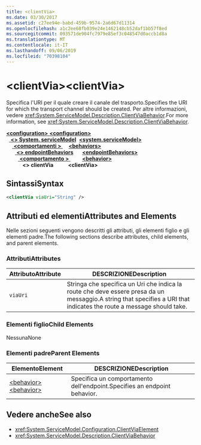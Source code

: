 ```yaml
---
title: <clientVia>
ms.date: 03/30/2017
ms.assetid: c27ee94e-babd-459b-9574-2a6d67d11314
ms.openlocfilehash: a1c2ee68fb039e24e1462148cb52daf1bb57f8ed
ms.sourcegitcommit: 093571de904fc7979e85ef3c048547d0accb1d8a
ms.translationtype: MT
ms.contentlocale: it-IT
ms.lasthandoff: 09/06/2019
ms.locfileid: "70398104"
---
```

# <a name="clientvia"></a><span data-ttu-id="27c0b-101">\<clientVia></span><span class="sxs-lookup"><span data-stu-id="27c0b-101">\<clientVia></span></span>
<span data-ttu-id="27c0b-102">Specifica l'URI per il quale creare il canale del trasporto.</span><span class="sxs-lookup"><span data-stu-id="27c0b-102">Specifies the URI for which the transport channel should be created.</span></span> <span data-ttu-id="27c0b-103">Per altre informazioni, vedere <xref:System.ServiceModel.Description.ClientViaBehavior>.</span><span class="sxs-lookup"><span data-stu-id="27c0b-103">For more information, see <xref:System.ServiceModel.Description.ClientViaBehavior>.</span></span>  
  
<span data-ttu-id="27c0b-104">[ **\<configuration>** ](../configuration-element.md)</span><span class="sxs-lookup"><span data-stu-id="27c0b-104">[**\<configuration>**](../configuration-element.md)</span></span>\
<span data-ttu-id="27c0b-105">&nbsp;&nbsp;[ **\<> System. serviceModel**](system-servicemodel.md)</span><span class="sxs-lookup"><span data-stu-id="27c0b-105">&nbsp;&nbsp;[**\<system.serviceModel>**](system-servicemodel.md)</span></span>\
<span data-ttu-id="27c0b-106">&nbsp;&nbsp;&nbsp;&nbsp;[ **\<comportamenti >** ](behaviors.md)</span><span class="sxs-lookup"><span data-stu-id="27c0b-106">&nbsp;&nbsp;&nbsp;&nbsp;[**\<behaviors>**](behaviors.md)</span></span>\
<span data-ttu-id="27c0b-107">&nbsp;&nbsp;&nbsp;&nbsp;&nbsp;&nbsp;[ **\<> endpointBehaviors**](endpointbehaviors.md)</span><span class="sxs-lookup"><span data-stu-id="27c0b-107">&nbsp;&nbsp;&nbsp;&nbsp;&nbsp;&nbsp;[**\<endpointBehaviors>**](endpointbehaviors.md)</span></span>\
<span data-ttu-id="27c0b-108">&nbsp;&nbsp;&nbsp;&nbsp;&nbsp;&nbsp;&nbsp;&nbsp;[ **\<comportamento >** ](behavior-of-endpointbehaviors.md)</span><span class="sxs-lookup"><span data-stu-id="27c0b-108">&nbsp;&nbsp;&nbsp;&nbsp;&nbsp;&nbsp;&nbsp;&nbsp;[**\<behavior>**](behavior-of-endpointbehaviors.md)</span></span>\
<span data-ttu-id="27c0b-109">&nbsp;&nbsp;&nbsp;&nbsp;&nbsp;&nbsp;&nbsp;&nbsp;&nbsp;&nbsp; **\<> clientVia**</span><span class="sxs-lookup"><span data-stu-id="27c0b-109">&nbsp;&nbsp;&nbsp;&nbsp;&nbsp;&nbsp;&nbsp;&nbsp;&nbsp;&nbsp;**\<clientVia>**</span></span>  
  
## <a name="syntax"></a><span data-ttu-id="27c0b-110">Sintassi</span><span class="sxs-lookup"><span data-stu-id="27c0b-110">Syntax</span></span>  
  
```xml  
<clientVia viaUri="String" />
```  
  
## <a name="attributes-and-elements"></a><span data-ttu-id="27c0b-111">Attributi ed elementi</span><span class="sxs-lookup"><span data-stu-id="27c0b-111">Attributes and Elements</span></span>  
 <span data-ttu-id="27c0b-112">Nelle sezioni seguenti vengono descritti gli attributi, gli elementi figlio e gli elementi padre.</span><span class="sxs-lookup"><span data-stu-id="27c0b-112">The following sections describe attributes, child elements, and parent elements.</span></span>  
  
### <a name="attributes"></a><span data-ttu-id="27c0b-113">Attributi</span><span class="sxs-lookup"><span data-stu-id="27c0b-113">Attributes</span></span>  
  
|<span data-ttu-id="27c0b-114">Attributo</span><span class="sxs-lookup"><span data-stu-id="27c0b-114">Attribute</span></span>|<span data-ttu-id="27c0b-115">DESCRIZIONE</span><span class="sxs-lookup"><span data-stu-id="27c0b-115">Description</span></span>|  
|---------------|-----------------|  
|`viaUri`|<span data-ttu-id="27c0b-116">Stringa che specifica un Uri che indica la route che deve essere presa da un messaggio.</span><span class="sxs-lookup"><span data-stu-id="27c0b-116">A string that specifies a URI that indicates the route a message should take.</span></span>|  
  
### <a name="child-elements"></a><span data-ttu-id="27c0b-117">Elementi figlio</span><span class="sxs-lookup"><span data-stu-id="27c0b-117">Child Elements</span></span>  
 <span data-ttu-id="27c0b-118">Nessuna</span><span class="sxs-lookup"><span data-stu-id="27c0b-118">None</span></span>  
  
### <a name="parent-elements"></a><span data-ttu-id="27c0b-119">Elementi padre</span><span class="sxs-lookup"><span data-stu-id="27c0b-119">Parent Elements</span></span>  
  
|<span data-ttu-id="27c0b-120">Elemento</span><span class="sxs-lookup"><span data-stu-id="27c0b-120">Element</span></span>|<span data-ttu-id="27c0b-121">DESCRIZIONE</span><span class="sxs-lookup"><span data-stu-id="27c0b-121">Description</span></span>|  
|-------------|-----------------|  
|[<span data-ttu-id="27c0b-122">\<behavior></span><span class="sxs-lookup"><span data-stu-id="27c0b-122">\<behavior></span></span>](behavior-of-endpointbehaviors.md)|<span data-ttu-id="27c0b-123">Specifica un comportamento dell'endpoint.</span><span class="sxs-lookup"><span data-stu-id="27c0b-123">Specifies an endpoint behavior.</span></span>|  
  
## <a name="see-also"></a><span data-ttu-id="27c0b-124">Vedere anche</span><span class="sxs-lookup"><span data-stu-id="27c0b-124">See also</span></span>

- <xref:System.ServiceModel.Configuration.ClientViaElement>
- <xref:System.ServiceModel.Description.ClientViaBehavior>
